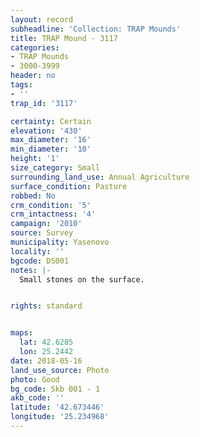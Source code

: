 ```yaml
---
layout: record
subheadline: 'Collection: TRAP Mounds'
title: TRAP Mound - 3117
categories:
- TRAP Mounds
- 3000-3999
header: no
tags:
- ''
trap_id: '3117'

certainty: Certain
elevation: '430'
max_diameter: '16'
min_diameter: '10'
height: '1'
size_category: Small
surrounding_land_use: Annual Agriculture
surface_condition: Pasture
robbed: No
crm_condition: '5'
crm_intactness: '4'
campaign: '2010'
source: Survey
municipality: Yasenovo
locality: ''
bgcode: DS001
notes: |-
  Small stones on the surface.


rights: standard


maps:
  lat: 42.6285
  lon: 25.2442
date: 2018-05-16
land_use_source: Photo
photo: Good
bg_code: Skb 001 - 1
akb_code: ''
latitude: '42.673446'
longitude: '25.234968'
---
```

